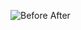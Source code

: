 
![Before After](https://user-images.githubusercontent.com/62411708/210523058-37c324f0-b19f-4f30-b019-0d7baa49d4a7.png)
